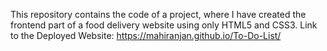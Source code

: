 This repository contains the code of a project, where I have created the frontend part of a food delivery website using only HTML5 and CSS3. Link to the Deployed Website: https://mahiranjan.github.io/To-Do-List/
